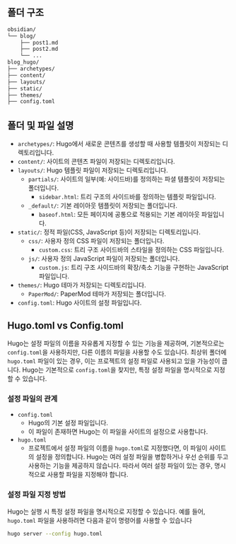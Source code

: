 ## 폴더 구조

```sh
obsidian/
└── blog/
    ├── post1.md
    ├── post2.md
    └── ...
blog_hugo/
├── archetypes/
├── content/
├── layouts/
├── static/
├── themes/
├── config.toml
```

## 폴더 및 파일 설명

- `archetypes/`: Hugo에서 새로운 콘텐츠를 생성할 때 사용할 템플릿이 저장되는 디렉토리입니다.
- `content/`: 사이트의 콘텐츠 파일이 저장되는 디렉토리입니다.
- `layouts/`: Hugo 템플릿 파일이 저장되는 디렉토리입니다.
    - `partials/`: 사이트의 일부(예: 사이드바)를 정의하는 파셜 템플릿이 저장되는 폴더입니다.
        - `sidebar.html`: 트리 구조의 사이드바를 정의하는 템플릿 파일입니다.
    - `_default/`: 기본 레이아웃 템플릿이 저장되는 폴더입니다.
        - `baseof.html`: 모든 페이지에 공통으로 적용되는 기본 레이아웃 파일입니다.
- `static/`: 정적 파일(CSS, JavaScript 등)이 저장되는 디렉토리입니다.
    - `css/`: 사용자 정의 CSS 파일이 저장되는 폴더입니다.
        - `custom.css`: 트리 구조 사이드바의 스타일을 정의하는 CSS 파일입니다.
    - `js/`: 사용자 정의 JavaScript 파일이 저장되는 폴더입니다.
        - `custom.js`: 트리 구조 사이드바의 확장/축소 기능을 구현하는 JavaScript 파일입니다.
- `themes/`: Hugo 테마가 저장되는 디렉토리입니다.
    - `PaperMod/`: PaperMod 테마가 저장되는 폴더입니다.
- `config.toml`: Hugo 사이트의 설정 파일입니다.

## Hugo.toml vs Config.toml

Hugo는 설정 파일의 이름을 자유롭게 지정할 수 있는 기능을 제공하며, 기본적으로는 `config.toml`을 사용하지만, 다른 이름의 파일을 사용할 수도 있습니다.
최상위 폴더에 `hugo.toml` 파일이 있는 경우, 이는 프로젝트의 설정 파일로 사용되고 있을 가능성이 큽니다. Hugo는 기본적으로 `config.toml`을 찾지만, 특정 설정 파일을 명시적으로 지정할 수 있습니다.
### 설정 파일의 관계
- `config.toml`
	- Hugo의 기본 설정 파일입니다. 
	- 이 파일이 존재하면 Hugo는 이 파일을 사이트의 설정으로 사용합니다.
- `hugo.toml`
	- 프로젝트에서 설정 파일의 이름을 `hugo.toml`로 지정했다면, 이 파일이 사이트의 설정을 정의합니다.
Hugo는 여러 설정 파일을 병합하거나 우선 순위를 두고 사용하는 기능을 제공하지 않습니다. 따라서 여러 설정 파일이 있는 경우, 명시적으로 사용할 파일을 지정해야 합니다.
### 설정 파일 지정 방법
Hugo는 실행 시 특정 설정 파일을 명시적으로 지정할 수 있습니다. 예를 들어, `hugo.toml` 파일을 사용하려면 다음과 같이 명령어를 사용할 수 있습니다

```sh
hugo server --config hugo.toml
```